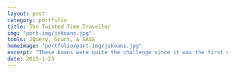 ```yaml
---
layout: post
category: portfolio
title: The Twisted Time Traveller
img: "port-img/jskoans.jpg"
tools: JQuery, Grunt, & SASS
homeimage: "portfolio/port-img/jskoans.jpg"
excerpt: "These koans were quite the challenge since it was the first ever experiencing a testing environment and yes, I do feel a tad bit more enlightened upon their completion."
date: 2015-1-23
---
```

